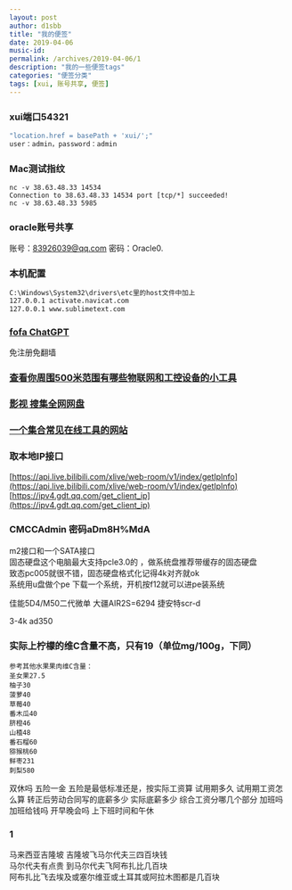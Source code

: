 ```yaml
---
layout: post
author: d1sbb
title: "我的便签"
date: 2019-04-06
music-id: 
permalink: /archives/2019-04-06/1
description: "我的一些便签tags"
categories: "便签分类"
tags: [xui, 账号共享, 便签]
---
```


### xui端口54321
```cmd
"location.href = basePath + 'xui/';"
user：admin，password：admin
```
### Mac测试指纹
```
nc -v 38.63.48.33 14534
Connection to 38.63.48.33 14534 port [tcp/*] succeeded!
nc -v 38.63.48.33 5985
```
### oracle账号共享
账号：83926039@qq.com
密码：Oracle0.

### 本机配置
```cmd
C:\Windows\System32\drivers\etc里的host文件中加上
127.0.0.1 activate.navicat.com
127.0.0.1 www.sublimetext.com
```

### [fofa ChatGPT](https://fofa.info/result?qbase64=ImxvYWRpbmctd3JhcCIgJiYgImJhbGxzIiAmJiAiY2hhdCIgJiYgaXNfZG9tYWluPXRydWUg)
免注册免翻墙

### [查看你周围500米范围有哪些物联网和工控设备的小工具](https://zhifeng.io/mobile/online.html)

### [影视 搜集全网网盘](http://ej666.com/app/index.html?id=221010nn)

### [一个集合常见在线工具的网站](https://tool.lu/)

### 取本地IP接口
[https://api.live.bilibili.com/xlive/web-room/v1/index/getIpInfo](https://api.live.bilibili.com/xlive/web-room/v1/index/getIpInfo)
[https://ipv4.gdt.qq.com/get_client_ip](https://ipv4.gdt.qq.com/get_client_ip)

### CMCCAdmin 密码aDm8H%MdA


m2接口和一个SATA接口  
固态硬盘这个电脑最大支持pcle3.0的 ，做系统盘推荐带缓存的固态硬盘  
致态pc005就很不错，固态硬盘格式化记得4k对齐就ok  
系统用u盘做个pe 下载一个系统，开机按f12就可以进pe装系统

佳能5D4/M50二代微单
大疆AIR2S=6294
捷安特scr-d

3-4k ad350

### 实际上柠檬的维C含量不高，只有19（单位mg/100g，下同）
```
参考其他水果果肉维C含量：
圣女果27.5
柚子30
菠萝40
草莓40
番木瓜40
脐橙46
山楂48
番石榴60
猕猴桃60
鲜枣231
刺梨580
```
双休吗 五险一金 五险是最低标准还是，按实际工资算 试用期多久 试用期工资怎么算 转正后劳动合同写的底薪多少
实际底薪多少 综合工资分哪几个部分 加班吗 加班给钱吗 开早晚会吗
上下班时间和午休
### 1
马来西亚吉隆坡 吉隆坡飞马尔代夫三四百块钱  
马尔代夫有点贵 到马尔代夫飞阿布扎比几百块  
阿布扎比飞去埃及或塞尔维亚或土耳其或阿拉木图都是几百块  